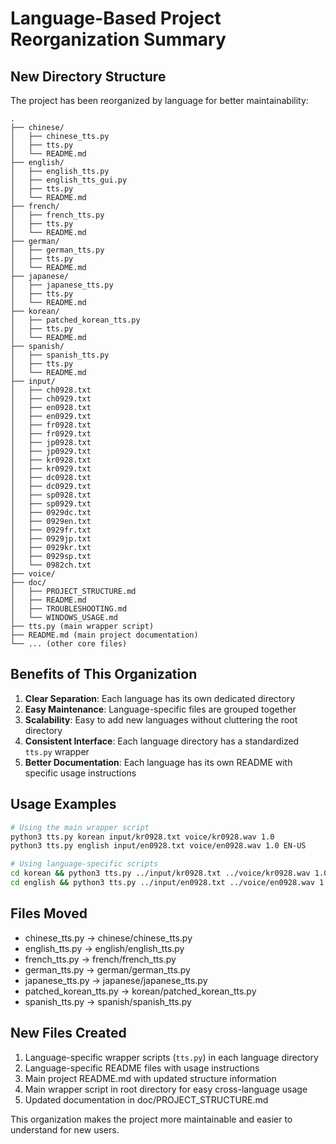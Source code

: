 # Language-Based Project Reorganization Summary

## New Directory Structure

The project has been reorganized by language for better maintainability:

```
.
├── chinese/
│   ├── chinese_tts.py
│   ├── tts.py
│   └── README.md
├── english/
│   ├── english_tts.py
│   ├── english_tts_gui.py
│   ├── tts.py
│   └── README.md
├── french/
│   ├── french_tts.py
│   ├── tts.py
│   └── README.md
├── german/
│   ├── german_tts.py
│   ├── tts.py
│   └── README.md
├── japanese/
│   ├── japanese_tts.py
│   ├── tts.py
│   └── README.md
├── korean/
│   ├── patched_korean_tts.py
│   ├── tts.py
│   └── README.md
├── spanish/
│   ├── spanish_tts.py
│   ├── tts.py
│   └── README.md
├── input/
│   ├── ch0928.txt
│   ├── ch0929.txt
│   ├── en0928.txt
│   ├── en0929.txt
│   ├── fr0928.txt
│   ├── fr0929.txt
│   ├── jp0928.txt
│   ├── jp0929.txt
│   ├── kr0928.txt
│   ├── kr0929.txt
│   ├── dc0928.txt
│   ├── dc0929.txt
│   ├── sp0928.txt
│   ├── sp0929.txt
│   ├── 0929dc.txt
│   ├── 0929en.txt
│   ├── 0929fr.txt
│   ├── 0929jp.txt
│   ├── 0929kr.txt
│   ├── 0929sp.txt
│   └── 0982ch.txt
├── voice/
├── doc/
│   ├── PROJECT_STRUCTURE.md
│   ├── README.md
│   ├── TROUBLESHOOTING.md
│   └── WINDOWS_USAGE.md
├── tts.py (main wrapper script)
├── README.md (main project documentation)
└── ... (other core files)
```

## Benefits of This Organization

1. **Clear Separation**: Each language has its own dedicated directory
2. **Easy Maintenance**: Language-specific files are grouped together
3. **Scalability**: Easy to add new languages without cluttering the root directory
4. **Consistent Interface**: Each language directory has a standardized `tts.py` wrapper
5. **Better Documentation**: Each language has its own README with specific usage instructions

## Usage Examples

```bash
# Using the main wrapper script
python3 tts.py korean input/kr0928.txt voice/kr0928.wav 1.0
python3 tts.py english input/en0928.txt voice/en0928.wav 1.0 EN-US

# Using language-specific scripts
cd korean && python3 tts.py ../input/kr0928.txt ../voice/kr0928.wav 1.0
cd english && python3 tts.py ../input/en0928.txt ../voice/en0928.wav 1.0 EN-US
```

## Files Moved

- chinese_tts.py → chinese/chinese_tts.py
- english_tts.py → english/english_tts.py
- french_tts.py → french/french_tts.py
- german_tts.py → german/german_tts.py
- japanese_tts.py → japanese/japanese_tts.py
- patched_korean_tts.py → korean/patched_korean_tts.py
- spanish_tts.py → spanish/spanish_tts.py

## New Files Created

1. Language-specific wrapper scripts (`tts.py`) in each language directory
2. Language-specific README files with usage instructions
3. Main project README.md with updated structure information
4. Main wrapper script in root directory for easy cross-language usage
5. Updated documentation in doc/PROJECT_STRUCTURE.md

This organization makes the project more maintainable and easier to understand for new users.